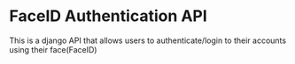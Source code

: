 # FaceID Authentication API

This is a django API that allows users to authenticate/login to their accounts using their face(FaceID)
